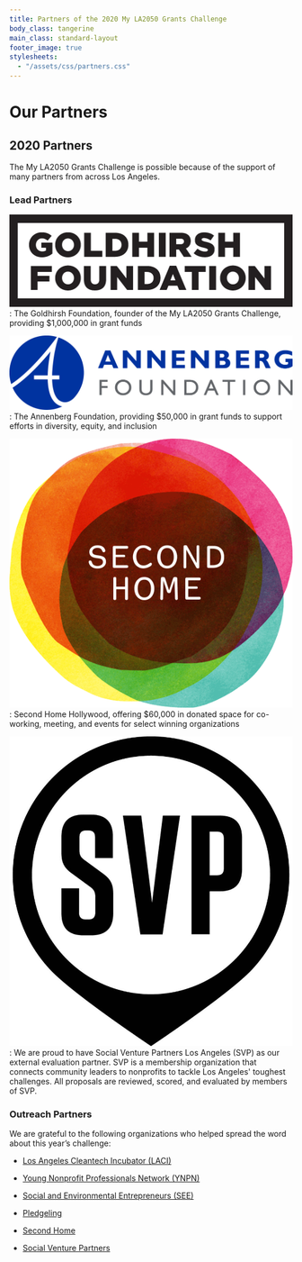 ```yaml
---
title: Partners of the 2020 My LA2050 Grants Challenge
body_class: tangerine
main_class: standard-layout
footer_image: true
stylesheets:
  - "/assets/css/partners.css"
---
```


# Our Partners

## 2020 Partners

The My LA2050 Grants Challenge is possible because of the support of many partners from across Los Angeles.

### Lead Partners

[![The Goldhirsh Foundation](/assets/images/logos/goldhirsh-foundation.png)](https://goldhirshfoundation.org)
: The Goldhirsh Foundation, founder of the My LA2050 Grants Challenge, providing $1,000,000 in grant funds

[![The Annenberg Foundation](/assets/images/logos/annenberg-foundation.png)](https://annenberg.org)
: The Annenberg Foundation, providing $50,000 in grant funds to support efforts in diversity, equity, and inclusion

[![Second Home](/assets/images/logos/second-home.png)](https://secondhome.io/location/hollywood/?utm_medium=partner_email&utm_source=referral&utm_campaign=la2050)
: Second Home Hollywood, offering $60,000 in donated space for co-working, meeting, and events for select winning organizations

[![Social Venture Partners Los Angeles](/assets/images/logos/social-venture-partners.jpg)](https://www.svpla.org/)
: We are proud to have Social Venture Partners Los Angeles (SVP) as our external evaluation partner. SVP is a membership organization that connects community leaders to nonprofits to tackle Los Angeles' toughest challenges. All proposals are reviewed, scored, and evaluated by members of SVP.

### Outreach Partners

We are grateful to the following organizations who helped spread the word about this year’s challenge:

* [Los Angeles Cleantech Incubator (LACI)](https://laincubator.org/)

* [Young Nonprofit Professionals Network (YNPN)](https://www.ynpnla.org/)

* [Social and Environmental Entrepreneurs (SEE)](http://saveourplanet.org/)

* [Pledgeling](https://www.pledgeling.com/)

* [Second Home](https://secondhome.io/location/hollywood/?utm_medium=partner_email&utm_source=referral&utm_campaign=la2050)

* [Social Venture Partners](https://svpla.org/)
